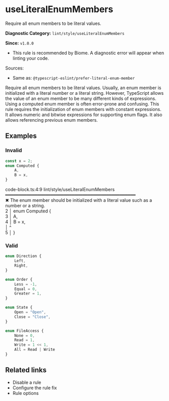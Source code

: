 # useLiteralEnumMembers

Require all enum members to be literal values.

**Diagnostic Category:** `lint/style/useLiteralEnumMembers`

**Since:** `v1.0.0`

- This rule is recommended by Biome. A diagnostic error will appear when linting your code.

Sources: 
- Same as: `@typescript-eslint/prefer-literal-enum-member`

Require all enum members to be literal values. Usually, an enum member is initialized with a literal number or a literal string. However, TypeScript allows the value of an enum member to be many different kinds of expressions. Using a computed enum member is often error-prone and confusing. This rule requires the initialization of enum members with constant expressions. It allows numeric and bitwise expressions for supporting enum flags. It also allows referencing previous enum members.

## Examples

### Invalid

```ts
const x = 2;
enum Computed {
    A,
    B = x,
}
```

code-block.ts:4:9 lint/style/useLiteralEnumMembers ━━━━━━━━━━━━━━━━━━━━━━━━━━━━━━━━━━━━━━━━━━━━━━━━━  
✖ The enum member should be initialized with a literal value such as a number or a string.  
2 │ enum Computed {  
3 │ A,  
4 │ B = x,  
   │ ^  
5 │ }  

### Valid

```ts
enum Direction {
    Left,
    Right,
}
```

```ts
enum Order {
    Less = -1,
    Equal = 0,
    Greater = 1,
}
```

```ts
enum State {
    Open = "Open",
    Close = "Close",
}
```

```ts
enum FileAccess {
    None = 0,
    Read = 1,
    Write = 1 << 1,
    All = Read | Write
}
```

## Related links

- Disable a rule
- Configure the rule fix
- Rule options